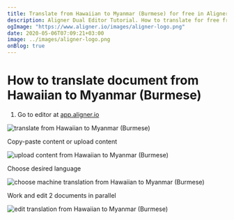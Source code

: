 ```yaml
---
title: Translate from Hawaiian to Myanmar (Burmese) for free in Aligner Editor
description: Aligner Dual Editor Tutorial. How to translate for free from Hawaiian to Myanmar (Burmese). Aligner is multilingual document management platform. 
ogImage: "https://www.aligner.io/images/aligner-logo.png"
date: 2020-05-06T07:09:21+03:00
image: ../images/aligner-logo.png
onBlog: true
---
```


# How to translate document from Hawaiian to Myanmar (Burmese)

1. Go to editor at [app.aligner.io](https://app.aligner.io "Aligner App web page")

![translate from Hawaiian to Myanmar (Burmese)](../aligner-blank-editor.png "translate from Hawaiian to Myanmar (Burmese)")

Copy-paste content or upload content

![upload content from Hawaiian to Myanmar (Burmese)](../aligner-uploaded-document.png "upload content from Hawaiian to Myanmar (Burmese)")

Choose desired language

![choose machine translation from Hawaiian to Myanmar (Burmese)](../aligner-language-dropdown.png "choose machine translation from Hawaiian to Myanmar (Burmese)")

Work and edit 2 documents in parallel

![edit translation from Hawaiian to Myanmar (Burmese)](../aligner-double-sitded-editor.png "edit translation from Hawaiian to Myanmar (Burmese)")

